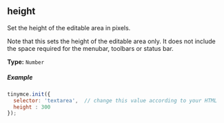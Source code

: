 ## height

Set the height of the editable area in pixels.

Note that this sets the height of the editable area only. It does not include the space required for the menubar, toolbars or status bar.

**Type:** `Number`

##### Example

```js
tinymce.init({
  selector: 'textarea',  // change this value according to your HTML
  height : 300
});
```
